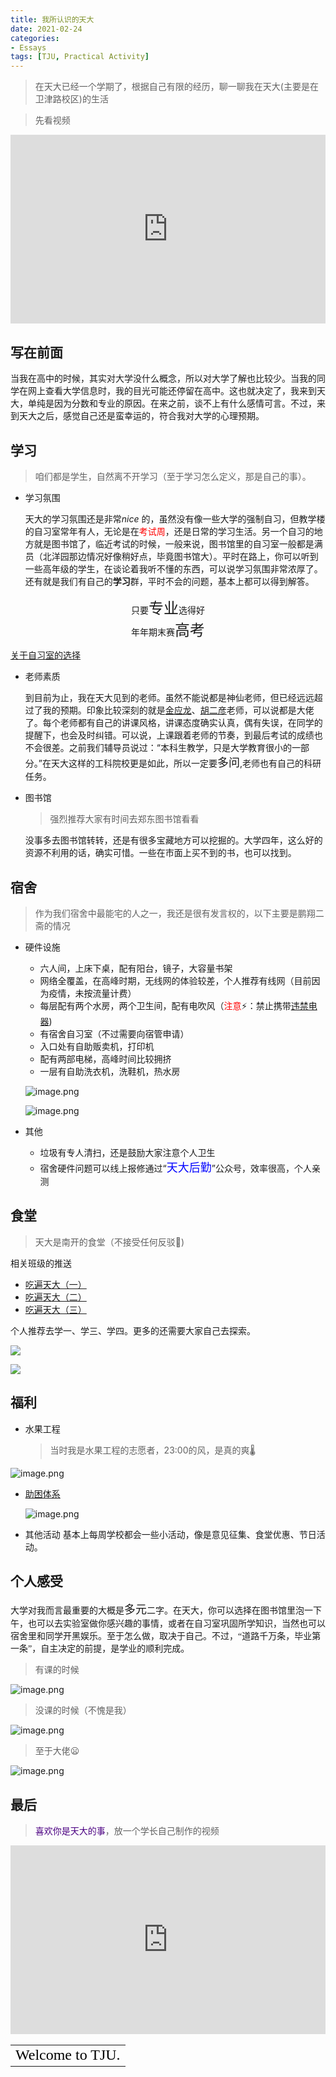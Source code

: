 ```yaml
---
title: 我所认识的天大
date: 2021-02-24
categories:
- Essays
tags: [TJU, Practical Activity]
---
```


>在天大已经一个学期了，根据自己有限的经历，聊一聊我在天大(主要是在卫津路校区)的生活

<!--more-->
>先看视频

<div style="position: relative; padding: 30% 45%;">
<iframe style="position: absolute; width: 100%; height: 100%; left: 0; top: 0;" src="https://player.bilibili.com/player.html?aid=884018784&bvid=BV1cK4y1v7mt&cid=219408334&page=1&as_wide=1&high_quality=1&danmaku=0" frameborder="no" scrolling="no"></iframe>
</div>


## 写在前面

<font face = "KaiTi">当我在高中的时候，其实对大学没什么概念，所以对大学了解也比较少。当我的同学在网上查看大学信息时，我的目光可能还停留在高中。这也就决定了，我来到天大，单纯是因为分数和专业的原因。在来之前，谈不上有什么感情可言。不过，来到天大之后，感觉自己还是蛮幸运的，符合我对大学的心理预期。</font>

## 学习

> 咱们都是学生，自然离不开学习（至于学习怎么定义，那是自己的事）。

- 学习氛围

  天大的学习氛围还是非常*nice* 的，虽然没有像一些大学的强制自习，但教学楼的自习室常年有人，无论是在<span style="color:red">考试周</span>，还是日常的学习生活。另一个自习的地方就是图书馆了，临近考试的时候，一般来说，图书馆里的自习室一般都是满员（北洋园那边情况好像稍好点，毕竟图书馆大）。平时在路上，你可以听到一些高年级的学生，在谈论着我听不懂的东西，可以说学习氛围非常浓厚了。还有就是我们有自己的**学习**群，平时不会的问题，基本上都可以得到解答。
<div class="text" style=" text-align:center"><font face = "KaiTi">只要<font size = "5">专业</font>选得好<br>年年期末赛<font size = "5">高考</font></font></div>

  [关于自习室的选择](https://wiki.tjubot.cn/search/%E8%87%AA%E4%B9%A0%E5%AE%A4/) 

- 老师素质

  到目前为止，我在天大见到的老师。虽然不能说都是神仙老师，但已经远远超过了我的预期。印象比较深刻的就是[金应龙](http://faculty.tju.edu.cn/997151/zh_CN/index.htm)、[胡二彦](http://cam.tju.edu.cn/faculty/teacherDetail.php?id=77)老师，可以说都是大佬了。每个老师都有自己的讲课风格，讲课态度确实认真，偶有失误，在同学的提醒下，也会及时纠错。可以说，上课跟着老师的节奏，到最后考试的成绩也不会很差。之前我们辅导员说过：“本科生教学，只是大学教育很小的一部分。”在天大这样的工科院校更是如此，所以一定要<font size = "4">多问</font>,老师也有自己的科研任务。

- 图书馆

  > 强烈推荐大家有时间去郑东图书馆看看

  没事多去图书馆转转，还是有很多宝藏地方可以挖掘的。大学四年，这么好的资源不利用的话，确实可惜。一些在市面上买不到的书，也可以找到。

## 宿舍

> 作为我们宿舍中最能宅的人之一，我还是很有发言权的，以下主要是鹏翔二斋的情况

- 硬件设施

  - 六人间，上床下桌，配有阳台，镜子，大容量书架
  - 网络全覆盖，在高峰时期，无线网的体验较差，个人推荐有线网（目前因为疫情，未按流量计费）
  - 每层配有两个水房，两个卫生间，配有电吹风（<span style  = "color:red">注意</span>:zap:：禁止携带[违禁电器](https://wiki.tjubot.cn/life/prohibited-ea)) 
  - 有宿舍自习室（不过需要向宿管申请）
  - 入口处有自助贩卖机，打印机
  - 配有两部电梯，高峰时间比较拥挤
  - 一层有自助洗衣机，洗鞋机，热水房
  
  ![image.png](https://i.loli.net/2021/01/27/XkrGpcza4b2J7yh.png)

  ![image.png](https://i.loli.net/2021/01/27/3lRm2eGMqVObcjD.png)

- 其他
  - 垃圾有专人清扫，还是鼓励大家注意个人卫生
  - 宿舍硬件问题可以线上报修通过“<font size = "4" color = "blue">天大后勤</font>”公众号，效率很高，个人亲测

## 食堂

> 天大是南开的食堂（不接受任何反驳:clown_face:)

相关班级的推送

- [吃遍天大（一）](https://mp.weixin.qq.com/s/yojmk6ofkw4RW5Q_tVmQtQ)
- [吃遍天大（二）](https://mp.weixin.qq.com/s/cfwxt8iuHS7DlGVx6MfKvg)
- [吃遍天大（三）](https://mp.weixin.qq.com/s/25khTLy-BPjN_h8AM1TTBA)

个人推荐去学一、学三、学四。更多的还需要大家自己去探索。

![](http://8.131.246.244/upload/2021/01/2td0qu24tch61rtjlq9ecdh0vl.png)

![](http://8.131.246.244/upload/2021/01/vq0l4ggvdihmuphmvol213cqff.png)

## 福利

- 水果工程

  > 当时我是水果工程的志愿者，23:00的风，是真的爽:thermometer:

![image.png](https://i.loli.net/2021/01/21/W63rBE1H84ws7mx.png)

- [助困体系](https://wiki.tjubot.cn/category/scholarship/)

  ![image.png](https://i.loli.net/2021/01/21/C4wSnlu9BTKAbQc.png)

- 其他活动
 基本上每周学校都会一些小活动，像是意见征集、食堂优惠、节日活动。 

  

## 个人感受

<font face = "KaiTi">大学对我而言最重要的大概是<font size = "4">多元</font>二字。在天大，你可以选择在图书馆里泡一下午，也可以去实验室做你感兴趣的事情，或者在自习室巩固所学知识，当然也可以宿舍里和同学开黑娱乐。至于怎么做，取决于自己。不过，“道路千万条，毕业第一条”，自主决定的前提，是学业的顺利完成。</font>

>有课的时候

![image.png](https://i.loli.net/2021/01/21/7wOBAkrFCNYiDv6.png)
>没课的时候（不愧是我）

![image.png](https://i.loli.net/2021/01/21/r5C2JqjgUhEswTp.png)

>至于大佬:frowning:

![image.png](https://i.loli.net/2021/01/21/h79n5KvHDXQiOFS.png)

## 最后
><font color = "indigo">喜欢你是天大的事</font>，放一个学长自己制作的视频

<div style="position: relative; padding: 30% 45%;">
<iframe style="position: absolute; width: 100%; height: 100%; left: 0; top: 0;" src="https://player.bilibili.com/player.html?aid=668622156&bvid=BV1za4y1Y7PT&cid=202100696&page=1&as_wide=1&high_quality=1&danmaku=0" frameborder="no" scrolling="no"></iframe>
</div>
<table width="100%" height="100%" cellpadding="0" cellspacing="0">
<tr>
<td valign="middle" align="center">
<font face = "Monotype Corsiva" size = "5" color = "black">Welcome to TJU.</font><br>
</td>
</tr>
</table>



## 参考链接及相关资料
:lock:[北洋维基](https://wiki.tjubot.cn/)(非学校官网网站，仅作参考)

:lock:[天津大学本科招生网](http://zs.tju.edu.cn
)

:lock:[天津大学主页](http://www.tju.edu.cn)

:phone:咨询热线：022-27405486

:lock: bilibili账号:天津大学招生宣传协会

:lock:微信订阅号：天津大学招生办

:package:[2020年报考指南及往年分数线](https://amorfati.lanzous.com/b01tvzw5e) 提取码:6rbs 
 (2021的版本还未发布)
